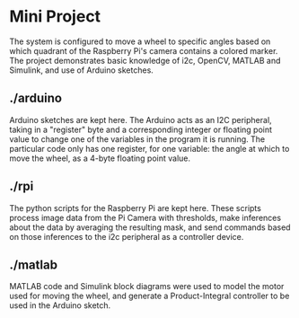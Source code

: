 # Mini Project

The system is configured to move a wheel to specific angles based on which quadrant of the Raspberry Pi's camera contains a colored marker.  The project demonstrates basic knowledge of i2c, OpenCV, MATLAB and Simulink, and use of Arduino sketches.

## ./arduino

Arduino sketches are kept here. The Arduino acts as an I2C peripheral, taking in a "register" byte and a corresponding integer or floating point value to change one of the variables in the program it is running.  The particular code only has one register, for one variable: the angle at which to move the wheel, as a 4-byte floating point value.

## ./rpi

The python scripts for the Raspberry Pi are kept here.  These scripts process image data from the Pi Camera with thresholds, make inferences about the data by averaging the resulting mask, and send commands based on those inferences to the i2c peripheral as a controller device.

## ./matlab

MATLAB code and Simulink block diagrams were used to model the motor used for moving the wheel, and generate a Product-Integral controller to be used in the Arduino sketch.
